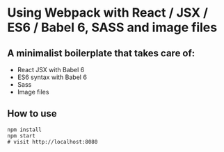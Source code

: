 # Using Webpack with React / JSX / ES6 / Babel 6, SASS and image files

## A minimalist boilerplate that takes care of:
- React JSX with Babel 6
- ES6 syntax with Babel 6
- Sass
- Image files

## How to use
```
npm install
npm start
# visit http://localhost:8080
```
